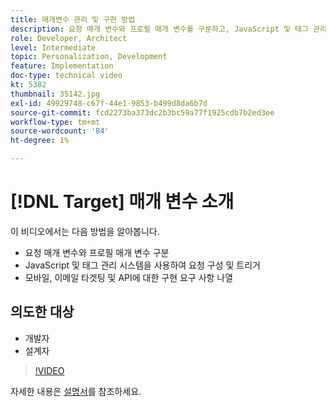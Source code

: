 ```yaml
---
title: 매개변수 관리 및 구현 방법
description: 요청 매개 변수와 프로필 매개 변수를 구분하고, JavaScript 및 태그 관리 시스템을 사용하여 요청을 구성하고 트리거하는 방법에 대해 알아봅니다. 모바일, 이메일 타겟팅 및 API에 대한 구현 요구 사항을 이해합니다.
role: Developer, Architect
level: Intermediate
topic: Personalization, Development
feature: Implementation
doc-type: technical video
kt: 5382
thumbnail: 35142.jpg
exl-id: 49929748-c67f-44e1-9853-b499d8da6b7d
source-git-commit: fcd2273ba373dc2b3bc59a77f1925cdb7b2ed3ee
workflow-type: tm+mt
source-wordcount: '84'
ht-degree: 1%

---
```


# [!DNL Target] 매개 변수 소개

이 비디오에서는 다음 방법을 알아봅니다.

* 요청 매개 변수와 프로필 매개 변수 구분
* JavaScript 및 태그 관리 시스템을 사용하여 요청 구성 및 트리거
* 모바일, 이메일 타겟팅 및 API에 대한 구현 요구 사항 나열

## 의도한 대상

* 개발자
* 설계자

>[!VIDEO](https://video.tv.adobe.com/v/35142/?quality=12)

자세한 내용은 [설명서](https://experienceleague.adobe.com/docs/target/using/implement-target/implementing-target.html?lang=ko)를 참조하세요.
